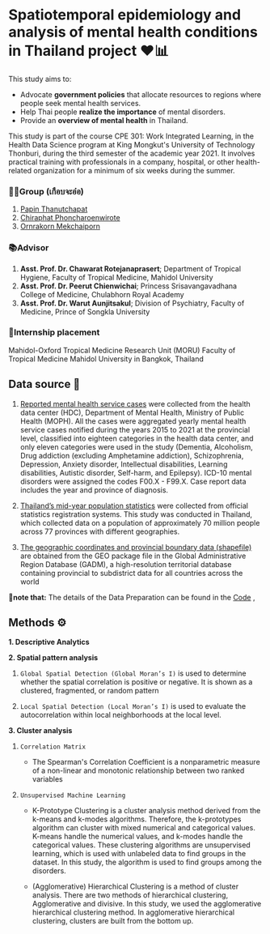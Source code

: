 # Spatiotemporal epidemiology and analysis of mental health conditions in Thailand project ❤📊

This study aims to:

- Advocate **government policies** that allocate resources to regions where people seek mental health services.
- Help Thai people **realize the importance** of mental disorders.
- Provide an **overview of mental health** in Thailand.

This study is part of the course CPE 301: Work Integrated Learning, in the Health Data Science program at King Mongkut's University of Technology Thonburi, during the third semester of the academic year 2021. It involves practical training with professionals in a company, hospital, or other health-related organization for a minimum of six weeks during the summer.

### 🙋‍♀️Group (เกือบจะอ๋อ)
1. [Papin Thanutchapat](https://github.com/Jappapin)
2. [Chiraphat Phoncharoenwirote](https://github.com/Chiraphatt)
3. [Ornrakorn Mekchaiporn](https://github.com/mill-ornrakorn)

### 📚Advisor
1. **Asst. Prof. Dr. Chawarat Rotejanaprasert**; Department of Tropical Hygiene, Faculty of Tropical Medicine, Mahidol University
2. **Asst. Prof. Dr. Peerut Chienwichai**; Princess Srisavangavadhana College of Medicine, Chulabhorn Royal Academy
3. **Asst. Prof. Dr. Warut Aunjitsakul**; Division of Psychiatry, Faculty of Medicine, Prince of Songkla University


### 🏢Internship placement
Mahidol-Oxford Tropical Medicine Research Unit (MORU) Faculty of Tropical Medicine Mahidol University in Bangkok, Thailand

## Data source 📁

1. [Reported mental health service cases](https://dmh.go.th/report/datacenter/hdc/reds.asp) were  collected from the health data center (HDC), Department of Mental Health, Ministry of Public Health (MOPH). All the cases were aggregated yearly mental health service cases notified during the years 2015 to 2021 at the provincial level, classified into eighteen categories in the health data center, and only eleven categories were used in the study (Dementia, Alcoholism, Drug addiction (excluding Amphetamine addiction), Schizophrenia, Depression, Anxiety disorder, Intellectual disabilities, Learning disabilities, Autistic disorder, Self-harm, and Epilepsy). ICD-10 mental disorders were assigned the codes F00.X - F99.X. Case report data includes the year and province of diagnosis.

2. [Thailand’s mid-year population statistics](https://stat.bora.dopa.go.th/stat/statnew/statMONTH/statmonth/#/mainpage) were collected from official statistics registration systems. This study was conducted in Thailand, which collected data on a population of approximately 70 million people across 77 provinces with different geographies.

3. [The geographic coordinates and provincial boundary data (shapefile)](https://gadm.org/) are obtained from the GEO package file in the Global Administrative Region Database (GADM), a high-resolution territorial database containing provincial to subdistrict data for all countries across the world

**📍note that:** The details of the Data Preparation can be found in the
[Code](https://github.com/mill-ornrakorn/Spatiotemporal-epidemiology-and-analysis-of-mental-health-conditions-in-Thailand/blob/main/1-Data%20preparation.ipynb) 
,

## Methods ⚙
**1. Descriptive Analytics**

**2. Spatial pattern analysis**

1. ```Global Spatial Detection (Global Moran’s I)``` is used to determine whether the spatial correlation is positive or negative. It is shown as a clustered, fragmented, or random pattern
    
2. ```Local Spatial Detection (Local Moran’s I)``` is used to evaluate the autocorrelation within local neighborhoods at the local level.

**3. Cluster analysis**

1. ```Correlation Matrix```
     - The Spearman's Correlation Coefficient is a nonparametric measure of a non-linear and monotonic relationship between two ranked variables
        
2. ```Unsupervised Machine Learning```
     - K-Prototype Clustering is a cluster analysis method derived from the k-means and k-modes algorithms.  Therefore, the k-prototypes algorithm can cluster with mixed numerical and categorical values. K-means handle the numerical values, and k-modes handle the categorical values. These clustering algorithms are unsupervised learning, which is used with unlabeled data to find groups in the dataset. In this study, the algorithm is used to find groups among the disorders.

     - (Agglomerative) Hierarchical Clustering is a method of cluster analysis. There are two methods of hierarchical clustering, Agglomerative and divisive. In this study, we used the agglomerative hierarchical clustering method. In agglomerative hierarchical clustering, clusters are built from the bottom up. 

<!--
## Results 📊
**1. Descriptive Analytics**




There are 9,496,342 cases in the patient data for 11 mental health services collected from the Department of Mental
Health's data system between 2015 and 2021. As shown in Figure 1, the total number of cases is calculated per 100,000
population and displayed in line chart format. The graph's data can be displayed in two periods: The number of mental health
services provided prior to the COVID-19 outbreak until COVID-19 was detected (2015-2019). The number of patients accessing
mental health services for Depression, Autism, Alcoholism, and Drug addiction (excluding Amphetamine addiction) increased
steadily until 2018 and then decreased. The COVID-19 period's alcohol-control measures are expected to reduce the number of
alcoholism cases. The second section displays the number of patients accessing mental health services following the detection
of COVID-19 (2020–2021), found that the number of patients Depression, Alcoholism, and Drug addiction are expected to rise
slightly, in 2019


The graph below depicts the percentage of the number of patients accessing mental health services in Thailand
calculated per 100,000 population from 2015 to 2021. The total number of patients is 9,496,342 and is shown in bar chart
format. Anxiety disorders, Schizophrenia, and Depression were the three disorders with the most mental health patients, with
2,259,434, 2,016,200, and 1,773,618 patients, respectively. Intellectual disabilities, Learning disabilities, and Self-harm were the
three disorders with the fewest mental health patients, with 110,469, 118,088, and 147,807 patients, respectively.



- Mapping 


**2. Spatial pattern analysis**



**3. Cluster analysis**


## Conclusions 📄
The results of this study provided information about the spatiotemporal characteristics of mental disorders in Thailand
and also revealed the limitations of the data, which have an impact on the overall analysis and further applications. For more
accurate and interpretable results, such as geographic heat maps and associations between two disorders, the data used for
analysis should represent the real characteristics of each disorder, which can lead to change, such as mental health policy by
the government, attitudes and public interaction, and access to prevention and treatments.

>


<!--

ver. thai

# Spatiotemporal epidemiology and analysis of mental health conditions in Thailand project ❤📊

Spatiotemporal epidemiology and analysis of mental health conditions in Thailand เป็น การศึกษาที่เกี่ยวกับ การวิเคราะห์ทางระบาดวิทยาเชิงพื้นที่และเวลาของการเข้ารับบริการทางจิตเวชภายในประเทศไทย ซึ่งวิเคราะห์โดยใช้ Spatial pattern analysis และ Cluster analysis 

การศึกษานี้มีจุดมุ่งหมายเพื่อ
- นโยบายรัฐบาล: คาดว่าอาจจะสนับสนุนนโยบายของรัฐบาลไปในการจัดสรรทรัพยากรให้กับพื้นที่ที่มีผู้คนความต้องการเข้ารับบริการด้านสุขภาพจิต

- ตระหนักถึงความสำคัญ: 
ช่วยให้คนไทยได้ตระหนักถึงความสำคัญของความผิดปกติทางจิตว่าไม่ใช่เรื่องที่ไกลตัวเรา

- เห็นภาพรวมของสุขภาพจิตในประเทศไทย: 
ได้เห็นภาพรวมของสุขภาพจิตในประเทศไทย และอยากรู้ว่าทำไมในประเทศไทยถึงมีผู้ป่วยที่ผิดปกติจำนวนมาก และมีความสัมพันธ์อย่างไรในเชิงพื้นที่และเวลา

การศึกษานี้เป็นส่วนหนึ่งของรายวิชา CPE 301 บูรณาการการเรียนและการทำงาน (Work Integrated Learning) สาขาวิชาวิทยาศาสตร์ข้อมูลสุขภาพ มหาวิทยาลัยเทคโนโลยีพระจอมเกล้าธนบุรี ภาคเรียนที่ 3 ปีการศึกษา 2564 โดยเป็นการปฏิบัติงานในบริษัท โรงพยาบาล หรือ องค์กรทางด้านสุขภาพอื่น ๆ ระหว่างภาคฤดูร้อนไม่น้อยกว่า 6 สัปดาห์

### 🙋‍♀️Group: เกือบจะอ๋อ
1. [Papin Thanutchapat](https://github.com/Jappapin)
2. [Chiraphat Phoncharoenwirote](https://github.com/Chiraphatt)
3. [Ornrakorn Mekchaiporn](https://github.com/mill-ornrakorn)

### 📚Advisor
1. **Asst. Prof. Dr. Chawarat Rotejanaprasert**; Department of Tropical Hygiene, Faculty of Tropical Medicine, Mahidol University
2. **Asst. Prof. Dr. Peerut Chienwichai**; Princess Srisavangavadhana College of Medicine, Chulabhorn Royal Academy
3. **Asst. Prof. Dr. Warut Aunjitsakul**; Division of Psychiatry, Faculty of Medicine, Prince of Songkla University


### 🏢สถานที่ฝึกงาน
ภาควิชาสุขวิทยาเขตร้อน และหน่วยวิจัยโรคเขตร้อน มหิดล-ออกชฟอร์ด (Mahidol Oxford Tropical Medicine Research Unit; MORU) คณะเวชศาสตร์เขตร้อน มหาวิทยาลัยมหิดล

## Data source 📁
ข้อมูลที่ใช้ในการวิเคราะห์ ประกอบด้วย ดังนี้ 

1. [รายงานผู้ป่วยที่เข้ามาใช้บริการด้านจิตเวช](https://dmh.go.th/report/datacenter/hdc/reds.asp) ตั้งแต่ปีค.ศ. 2015 ถึง 2021 รวบรวมมาจาก กรมสุขภาพจิต กระทรวงสาธารณสุข 

2. [สถิติประชากรกลางปีของประเทศไทย](https://stat.bora.dopa.go.th/stat/statnew/statMONTH/statmonth/#/mainpage) รวบรวมมาจาก ระบบสถิติทางการทะเบียน

3. [พิกัดทางภูมิศาสตร์และข้อมูลเขตจังหวัดของประเทศไทย (shapefile)](https://gadm.org/) รวบรวมมาจาก Global Administrative Region
(GADM) ซึ่งเป็นฐานข้อมูลเชิงพื้นที่ของที่ตั้งเขตการปกกรองของทั่วโลก ละติจูด ลองจิจูด โดยในการศึกษานี้เราใช้ความละเอียดแบบจังหวัด (provincial boundaries (Level 1)) ในการวิเคราะห์

**📍note that:** รายละเอียดการทำ Data Preparation สามารถดูได้เพิ่มได้ใน 
[Code](https://github.com/mill-ornrakorn/Spatiotemporal-epidemiology-and-analysis-of-mental-health-conditions-in-Thailand/blob/main/1-Data%20preparation.ipynb) 
นะคะ

## Methods ⚙
**1. Descriptive Analytics**

**2. Spatial pattern analysis**

1. Global Spatial Detection (Global Moran’s I) เป็นการระบุว่า ความสัมพันธ์เชิงพื้นที่เป็นบวกหรือลบ และแสดงเป็นรูปแบบสุ่มหรือไม่
    
2. Local Spatial Detection (Local Moran’s I) ใช้ในการบอกบริเวณ และสัดส่วน ว่ามีการกระจายตัวเท่าไรของทั้งหมด

**3. Cluster analysis**

1. Correlation Matrix
     - The Spearman's Correlation Coefficient ใช้เพื่อให้เห็นความสัมพันธ์ระหว่างโรค
        
2. Unsupervised Machine Learning
    - K-Prototype Clustering เป็นอัลกอริทึมที่ต่อยอดมาจาก k-means โดยแก้ปัญหาเรื่องขอจำกัดที่สามารถคำนวณได้เฉพาะ numerical
     - (Agglomerative) Hierarchical Clustering


-->